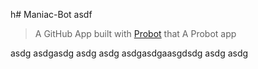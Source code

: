 h# Maniac-Bot
asdf
> A GitHub App built with [Probot](https://github.com/probot/probot) that A Probot app


asdg
asdgasdg
asdg
asdg
asdgasdgaasgdsdg
asdg
asdg
